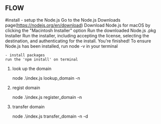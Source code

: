 ## FLOW

#install
	- setup the Node.js
	Go to the Node.js Downloads page(https://nodejs.org/en/download)
	Download Node.js for macOS by clicking the "Macintosh Installer" option
	Run the downloaded Node.js .pkg Installer
	Run the installer, including accepting the license, selecting the destination, and authenticating for the install.
	You're finished! To ensure Node.js has been installed, run node -v in your terminal 
	
	- install packages
	run the 'npm install' on terminal


1. look up the domain 

	node .\index.js lookup_domain -n <domain>

2. regist domain
	
	node .\index.js register_domain -n <domain>

2. transfer domain
	
  	node .\index.js transfer_domain -n <domain> -d <destination>
